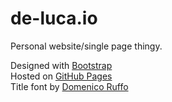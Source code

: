 de-luca.io
=====
Personal website/single page thingy.

Designed with [Bootstrap](http://getbootstrap.com)  
Hosted on [GitHub Pages](https://pages.github.com)  
Title font by [Domenico Ruffo](https://www.behance.net/druffo)
